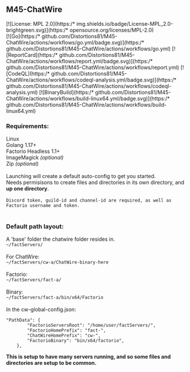 ## M45-ChatWire
[![License: MPL 2.0](https:/* img.shields.io/badge/License-MPL_2.0-brightgreen.svg)](https:/* opensource.org/licenses/MPL-2.0)
<br>
[![Go](https:/* github.com/Distortions81/M45-ChatWire/actions/workflows/go.yml/badge.svg)](https:/* github.com/Distortions81/M45-ChatWire/actions/workflows/go.yml)
[![ReportCard](https:/* github.com/Distortions81/M45-ChatWire/actions/workflows/report.yml/badge.svg)](https:/* github.com/Distortions81/M45-ChatWire/actions/workflows/report.yml)
[![CodeQL](https:/* github.com/Distortions81/M45-ChatWire/actions/workflows/codeql-analysis.yml/badge.svg)](https:/* github.com/Distortions81/M45-ChatWire/actions/workflows/codeql-analysis.yml)
[![BinaryBuild](https:/* github.com/Distortions81/M45-ChatWire/actions/workflows/build-linux64.yml/badge.svg)](https:/* github.com/Distortions81/M45-ChatWire/actions/workflows/build-linux64.yml)
### Requirements:
Linux<br>
Golang 1.17+<br>
Factorio Headless 1.1+<br>
ImageMagick *(optional)*<br>
Zip *(optional)*<br>
<br>
Launching will create a default auto-config to get you started.<br>
Needs permisisons to create files and directories in its own directory, and **up one directory**.<br>
<br>
`Discord token, guild-id and channel-id are required, as well as Factorio username and token.`<br>
<br>
### Default path layout:<br>
A 'base' folder the chatwire folder resides in.<br>
`~/factServers/`<br>
<br>
For ChatWire:<br>
`~/factServers/cw-a/ChatWire-binary-here`<br>
<br>
Factorio:<br>
`~/factServers/fact-a/`<br>
<br>
Binary:<br>
`~/factServers/fact-a/bin/x64/Factorio`<br>
<br>
In the cw-global-config.json:<br>
```
"PathData": {
		"FactorioServersRoot": "/home/user/factServers/",
		"FactorioHomePrefix": "fact-",
		"ChatWireHomePrefix": "cw-",
		"FactorioBinary": "bin/x64/factorio",
	},
 ```
**This is setup to have many servers running, and so some files and directories are setup to be common.**<br>

